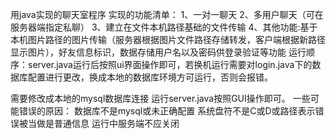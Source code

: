 用java实现的聊天室程序
实现的功能清单：
1、一对一聊天
2、多用户聊天（可在服务器端指定私聊）
3、建立在文件本机路径基础的文件传输
4、其他功能:基于本机图片路径的图片传输（服务器根据图片文件路径存储转发，客户端根据新路径显示图片），好友信息标识，数据存储用户名以及密码供登录验证等功能
运行顺序：server.java运行后按照ui界面操作即可，若换机运行需要对login.java下的数据库配置进行更改，换成本地的数据库环境方可运行，否则会报错。



需要修改成本地的mysql数据库连接
运行server.java按照GUI操作即可。
一些可能错误的原因：
数据库不是mysql或未正确配置
系统盘符不是C或D或路径表示错误被当做是普通信息
运行中服务端不应关闭